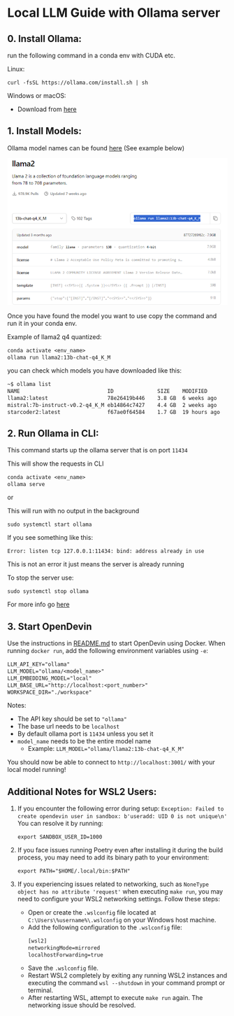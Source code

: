 # Local LLM Guide with Ollama server

## 0. Install Ollama:
run the following command in a conda env with CUDA etc.

Linux:
```
curl -fsSL https://ollama.com/install.sh | sh
```
Windows or macOS:

- Download from [here](https://ollama.com/download/)

## 1. Install Models:
Ollama model names can be found [here](https://ollama.com/library) (See example below)

![alt text](images/ollama.png)

Once you have found the model you want to use copy the command and run it in your conda env.

Example of llama2 q4 quantized:
```
conda activate <env_name>
ollama run llama2:13b-chat-q4_K_M
```

you can check which models you have downloaded like this:
```
~$ ollama list
NAME                            ID              SIZE    MODIFIED
llama2:latest                   78e26419b446    3.8 GB  6 weeks ago
mistral:7b-instruct-v0.2-q4_K_M eb14864c7427    4.4 GB  2 weeks ago
starcoder2:latest               f67ae0f64584    1.7 GB  19 hours ago
```
## 2. Run Ollama in CLI:
This command starts up the ollama server that is on port `11434`

This will show the requests in CLI
```
conda activate <env_name>
ollama serve
```
or

This will run with no output in the background
```
sudo systemctl start ollama
```

If you see something like this:
```
Error: listen tcp 127.0.0.1:11434: bind: address already in use
```
This is not an error it just means the server is already running

To stop the server use:
```
sudo systemctl stop ollama
```

For more info go [here](https://github.com/ollama/ollama/blob/main/docs/faq.md)

## 3. Start OpenDevin

Use the instructions in [README.md](/README.md) to start OpenDevin using Docker.
When running `docker run`, add the following environment variables using `-e`:

```
LLM_API_KEY="ollama"
LLM_MODEL="ollama/<model_name>"
LLM_EMBEDDING_MODEL="local"
LLM_BASE_URL="http://localhost:<port_number>"
WORKSPACE_DIR="./workspace"
```
Notes:
- The API key should be set to `"ollama"`
- The base url needs to be `localhost`
- By default ollama port is `11434` unless you set it
- `model_name` needs to be the entire model name
    - Example: `LLM_MODEL="ollama/llama2:13b-chat-q4_K_M"`

You should now be able to connect to `http://localhost:3001/` with your local model running!


## Additional Notes for WSL2 Users:

1. If you encounter the following error during setup: `Exception: Failed to create opendevin user in sandbox: b'useradd: UID 0 is not unique\n'`
You can resolve it by running:
    ```
    export SANDBOX_USER_ID=1000
    ```

2. If you face issues running Poetry even after installing it during the build process, you may need to add its binary path to your environment:
    ```
    export PATH="$HOME/.local/bin:$PATH"
    ```

3. If you experiencing issues related to networking, such as `NoneType object has no attribute 'request'` when executing `make run`, you may need to configure your WSL2 networking settings. Follow these steps:
   - Open or create the `.wslconfig` file located at `C:\Users\%username%\.wslconfig` on your Windows host machine.
   - Add the following configuration to the `.wslconfig` file:
        ```
        [wsl2]
        networkingMode=mirrored
        localhostForwarding=true
        ```
   - Save the `.wslconfig` file.
   - Restart WSL2 completely by exiting any running WSL2 instances and executing the command `wsl --shutdown` in your command prompt or terminal.
   - After restarting WSL, attempt to execute `make run` again. The networking issue should be resolved.
